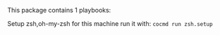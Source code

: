 

This package contains 1 playbooks:

Setup zsh,oh-my-zsh for this machine
run it with: `cocmd run zsh.setup`



